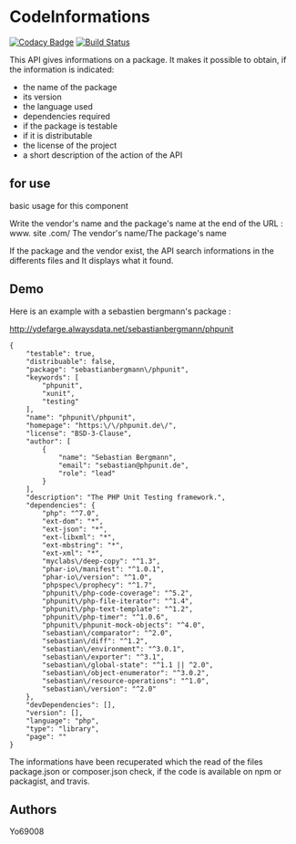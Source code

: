 
# CodeInformations

[![Codacy Badge](https://api.codacy.com/project/badge/Grade/c0fe123c8e3f47cc8e5ae6758ca8f7e2)](https://www.codacy.com/app/Yo69008/CodeInformations?utm_source=github.com&amp;utm_medium=referral&amp;utm_content=Yo69008/CodeInformations&amp;utm_campaign=Badge_Grade)
[![Build Status](https://travis-ci.org/yo69008/codeinformations.svg?branch=master)](https://travis-ci.org/yo69008/codeinformations)

This API gives informations on a package. It makes it possible to obtain, if the information is indicated:
- the name of the package
- its version
- the language used
- dependencies required
- if the package is testable
- if it is distributable
- the license of the project
- a short description of the action of the API

## for use
basic usage for this component

Write the vendor's name and the package's name at the end of the URL :
www. site .com/ The vendor's name/The package's name

If the package and the vendor exist, the API search informations in the differents files and It displays what it found.

## Demo
Here is an example with a sebastien bergmann's package :

http://ydefarge.alwaysdata.net/sebastianbergmann/phpunit
```
{
    "testable": true,
    "distribuable": false,
    "package": "sebastianbergmann\/phpunit",
    "keywords": [
        "phpunit",
        "xunit",
        "testing"
    ],
    "name": "phpunit\/phpunit",
    "homepage": "https:\/\/phpunit.de\/",
    "license": "BSD-3-Clause",
    "author": [
        {
            "name": "Sebastian Bergmann",
            "email": "sebastian@phpunit.de",
            "role": "lead"
        }
    ],
    "description": "The PHP Unit Testing framework.",
    "dependencies": {
        "php": "^7.0",
        "ext-dom": "*",
        "ext-json": "*",
        "ext-libxml": "*",
        "ext-mbstring": "*",
        "ext-xml": "*",
        "myclabs\/deep-copy": "^1.3",
        "phar-io\/manifest": "^1.0.1",
        "phar-io\/version": "^1.0",
        "phpspec\/prophecy": "^1.7",
        "phpunit\/php-code-coverage": "^5.2",
        "phpunit\/php-file-iterator": "^1.4",
        "phpunit\/php-text-template": "^1.2",
        "phpunit\/php-timer": "^1.0.6",
        "phpunit\/phpunit-mock-objects": "^4.0",
        "sebastian\/comparator": "^2.0",
        "sebastian\/diff": "^1.2",
        "sebastian\/environment": "^3.0.1",
        "sebastian\/exporter": "^3.1",
        "sebastian\/global-state": "^1.1 || ^2.0",
        "sebastian\/object-enumerator": "^3.0.2",
        "sebastian\/resource-operations": "^1.0",
        "sebastian\/version": "^2.0"
    },
    "devDependencies": [],
    "version": [],
    "language": "php",
    "type": "library",
    "page": ""
}
```
The informations have been recuperated which the read of the files package.json or composer.json check, if the code is available on npm or packagist, and travis.

## Authors

Yo69008
